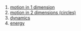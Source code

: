 1. [motion in 1 dimension](./1d_motion/README.md)
2. [motion in 2 dimensions (circles)](./2d_motion_circles/README.md)
3. [dynamics](./dynamics/README.md)
4. [energy](./energy/README.md)
